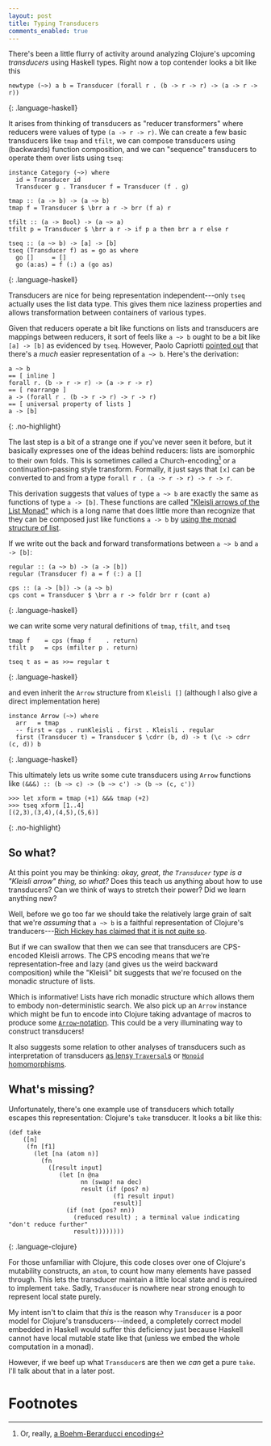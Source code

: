 ```yaml
---
layout: post
title: Typing Transducers
comments_enabled: true
---
```


There's been a little flurry of activity around analyzing Clojure's
upcoming *transducers* using Haskell types. Right now a top contender
looks a bit like this

~~~
newtype (~>) a b = Transducer (forall r . (b -> r -> r) -> (a -> r -> r))
~~~
{: .language-haskell}

It arises from thinking of transducers as "reducer transformers" where
reducers were values of type `(a -> r -> r)`. We can create a few
basic transducers like `tmap` and `tfilt`, we can compose transducers
using (backwards) function composition, and we can "sequence"
transducers to operate them over lists using `tseq`:

~~~
instance Category (~>) where
  id = Transducer id
  Transducer g . Transducer f = Transducer (f . g)

tmap :: (a -> b) -> (a ~> b)
tmap f = Transducer $ \brr a r -> brr (f a) r

tfilt :: (a -> Bool) -> (a ~> a)
tfilt p = Transducer $ \brr a r -> if p a then brr a r else r

tseq :: (a ~> b) -> [a] -> [b]
tseq (Transducer f) as = go as where
  go []     = []
  go (a:as) = f (:) a (go as)
~~~
{: .language-haskell}

Transducers are nice for being representation independent---only
`tseq` actually uses the list data type. This gives them nice laziness
properties and allows transformation between containers of various
types.

Given that reducers operate a bit like functions on lists and
transducers are mappings between reducers, it sort of feels like `a ~>
b` ought to be a bit like `[a] -> [b]` as evidenced by `tseq`.
However, Paolo Capriotti [pointed out][0] that there's a *much* easier
representation of `a ~> b`. Here's the derivation:

~~~
a ~> b
== [ inline ]
forall r. (b -> r -> r) -> (a -> r -> r)
== [ rearrange ]
a -> (forall r . (b -> r -> r) -> r -> r)
== [ universal property of lists ]
a -> [b]
~~~
{: .no-highlight}

[0]: http://www.reddit.com/r/haskell/comments/2d5ael/monoidal_transducers_are_monoid_homomorphisms/cjm9ro5

The last step is a bit of a strange one if you've never seen it
before, but it basically expresses one of the ideas behind reducers:
lists are isomorphic to their own folds. This is sometimes called a
Church-encoding[^Boehm-Berarducci] or a continuation-passing style
transform. Formally, it just says that `[x]` can be converted to and
from a type `forall r . (a -> r -> r) -> r -> r`.

[^Boehm-Berarducci]: Or, really, [a Boehm-Berarducci encoding](http://okmij.org/ftp/tagless-final/course/Boehm-Berarducci.html)

This derivation suggests that values of type `a ~> b` are exactly the
same as functions of type `a -> [b]`. These functions are called
["Kleisli arrows of the List Monad"][kleisli] which is a long name that does
little more than recognize that they can be composed just like
functions `a -> b` by [using the monad structure of list][kleisli-source].

[kleisli]:http://hackage.haskell.org/package/base-4.7.0.1/docs/Control-Arrow.html#t:Kleisli
[kleisli-source]:http://hackage.haskell.org/package/base-4.7.0.1/docs/src/Control-Arrow.html#Kleisli

If we write out the back and forward transformations between `a ~> b`
and `a -> [b]`:

~~~
regular :: (a ~> b) -> (a -> [b])
regular (Transducer f) a = f (:) a []

cps :: (a -> [b]) -> (a ~> b)
cps cont = Transducer $ \brr a r -> foldr brr r (cont a)
~~~
{: .language-haskell}

we can write some very natural definitions of `tmap`, `tfilt`, and `tseq`

~~~
tmap f    = cps (fmap f    . return)
tfilt p   = cps (mfilter p . return)

tseq t as = as >>= regular t
~~~
{: .language-haskell}

and even inherit the `Arrow` structure from `Kleisli []` (although I
also give a direct implementation here)

~~~
instance Arrow (~>) where
  arr   = tmap
  -- first = cps . runKleisli . first . Kleisli . regular
  first (Transducer t) = Transducer $ \cdrr (b, d) -> t (\c -> cdrr (c, d)) b
~~~
{: .language-haskell}

This ultimately lets us write some cute transducers using `Arrow`
functions like `(&&&) :: (b ~> c) -> (b ~> c') -> (b ~> (c, c'))`

~~~
>>> let xform = tmap (+1) &&& tmap (+2)
>>> tseq xform [1..4]
[(2,3),(3,4),(4,5),(5,6)]
~~~
{: .no-highlight}

## So what?

At this point you may be thinking: *okay, great, the `Transducer` type
is a "Kleisli arrow" thing, so what?* Does this teach us anything
about how to use transducers? Can we think of ways to stretch their
power? Did we learn anything new?

Well, before we go too far we should take the relatively large grain
of salt that we're *assuming* that `a ~> b` is a faithful
representation of Clojure's tranducers---[Rich Hickey has claimed that
it is not quite so][rich].

But if we can swallow that then we can see that transducers are
CPS-encoded Kleisli arrows. The CPS encoding means that we're
representation-free and lazy (and gives us the weird backward
composition) while the "Kleisli" bit suggests that we're focused on
the monadic structure of lists.

Which is informative! Lists have rich monadic structure which allows
them to embody non-deterministic search. We also pick up an `Arrow`
instance which might be fun to encode into Clojure taking advantage of
macros to produce some [`Arrow`-notation][arrow-notation]. This could
be a very illuminating way to construct transducers!

It also suggests some relation to other analyses of transducers such
as interpretation of transducers
[as lensy `Traversal`s][lensy-traversal] or
[`Monoid` homomorphisms][monoid-homomorphisms].

[rich]:http://conscientiousprogrammer.com/blog/2014/08/07/understanding-cloure-transducers-through-types/#comment-1533296409
[arrow-notation]:http://www.haskell.org/arrows/syntax.html
[lensy-traversal]:http://www.reddit.com/r/haskell/comments/2cv6l4/clojures_transducers_are_perverse_lenses/
[monoid-homomorphisms]:http://oleksandrmanzyuk.wordpress.com/2014/08/09/transducers-are-monoid-homomorphisms/

## What's missing?

Unfortunately, there's one example use of transducers which totally
escapes this representation: Clojure's `take` transducer. It looks a
bit like this:

~~~
(def take
    ([n]
     (fn [f1]
       (let [na (atom n)]
         (fn
           ([result input]
              (let [n @na
                    nn (swap! na dec)
                    result (if (pos? n)
                             (f1 result input)
                             result)]
                (if (not (pos? nn))
                  (reduced result) ; a terminal value indicating "don't reduce further"
                  result))))))))
~~~
{: .language-clojure}

For those unfamiliar with Clojure, this code closes over one of
Clojure's mutability constructs, an `atom`, to count how many elements
have passed through. This lets the transducer maintain a little local
state and is required to implement `take`. Sadly, `Transducer` is
nowhere near strong enough to represent local state purely.

My intent isn't to claim that *this* is the reason why `Transducer` is
a poor model for Clojure's transducers---indeed, a completely correct
model embedded in Haskell would suffer this deficiency just because
Haskell cannot have local mutable state like that (unless we embed the
whole computation in a monad).

However, if we beef up what `Transducer`s are then we *can* get a pure
`take`. I'll talk about that in a later post.


# Footnotes
